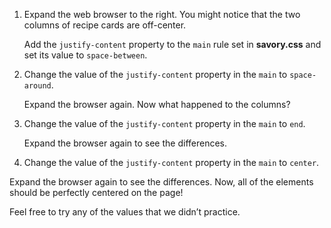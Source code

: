 1. Expand the web browser to the right. You might notice that the two columns of recipe cards are off-center.

   Add the `justify-content` property to the `main` rule set in **savory.css** and set its value to `space-between`.



2. Change the value of the `justify-content` property in the `main` to `space-around`.

   Expand the browser again. Now what happened to the columns?

3. Change the value of the `justify-content` property in the `main` to `end`.

   Expand the browser again to see the differences.

4. Change the value of the `justify-content` property in the `main` to `center`.

Expand the browser again to see the differences. Now, all of the elements should be perfectly centered on the page!

Feel free to try any of the values that we didn’t practice.